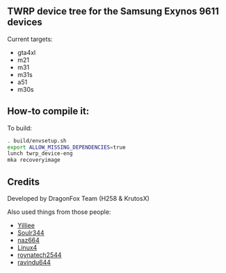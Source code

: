 ## TWRP device tree for the Samsung Exynos 9611 devices
Current targets:
- gta4xl
- m21
- m31
- m31s
- a51
- m30s
## How-to compile it:

To build:

```sh
. build/envsetup.sh
export ALLOW_MISSING_DEPENDENCIES=true
lunch twrp_device-eng
mka recoveryimage
```

## Credits 
Developed by DragonFox Team (H258 & KrutosX)

Also used things from those people:
 - [Yilliee](https://github.com/Yilliee)
 - [Soulr344](https://github.com/soulr344)
 - [naz664](https://github.com/naz664)
 - [Linux4](https://github.com/Linux4)
 - [roynatech2544](https://github.com/roynatech2544)
 - [ravindu644](https://github.com/ravindu644)
